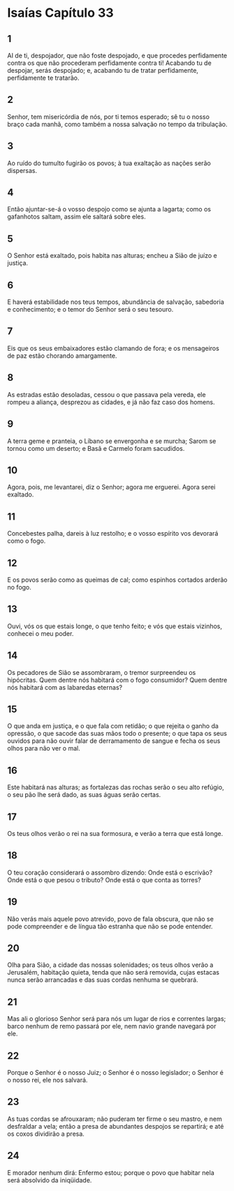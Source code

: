 # Isaías Capítulo 33

## 1
AI de ti, despojador, que não foste despojado, e que procedes perfidamente contra os que não procederam perfidamente contra ti! Acabando tu de despojar, serás despojado; e, acabando tu de tratar perfidamente, perfidamente te tratarão.

## 2
Senhor, tem misericórdia de nós, por ti temos esperado; sê tu o nosso braço cada manhã, como também a nossa salvação no tempo da tribulação.

## 3
Ao ruído do tumulto fugirão os povos; à tua exaltação as nações serão dispersas.

## 4
Então ajuntar-se-á o vosso despojo como se ajunta a lagarta; como os gafanhotos saltam, assim ele saltará sobre eles.

## 5
O Senhor está exaltado, pois habita nas alturas; encheu a Sião de juízo e justiça.

## 6
E haverá estabilidade nos teus tempos, abundância de salvação, sabedoria e conhecimento; e o temor do Senhor será o seu tesouro.

## 7
Eis que os seus embaixadores estão clamando de fora; e os mensageiros de paz estão chorando amargamente.

## 8
As estradas estão desoladas, cessou o que passava pela vereda, ele rompeu a aliança, desprezou as cidades, e já não faz caso dos homens.

## 9
A terra geme e pranteia, o Líbano se envergonha e se murcha; Sarom se tornou como um deserto; e Basã e Carmelo foram sacudidos.

## 10
Agora, pois, me levantarei, diz o Senhor; agora me erguerei. Agora serei exaltado.

## 11
Concebestes palha, dareis à luz restolho; e o vosso espírito vos devorará como o fogo.

## 12
E os povos serão como as queimas de cal; como espinhos cortados arderão no fogo.

## 13
Ouvi, vós os que estais longe, o que tenho feito; e vós que estais vizinhos, conhecei o meu poder.

## 14
Os pecadores de Sião se assombraram, o tremor surpreendeu os hipócritas. Quem dentre nós habitará com o fogo consumidor? Quem dentre nós habitará com as labaredas eternas?

## 15
O que anda em justiça, e o que fala com retidão; o que rejeita o ganho da opressão, o que sacode das suas mãos todo o presente; o que tapa os seus ouvidos para não ouvir falar de derramamento de sangue e fecha os seus olhos para não ver o mal.

## 16
Este habitará nas alturas; as fortalezas das rochas serão o seu alto refúgio, o seu pão lhe será dado, as suas águas serão certas.

## 17
Os teus olhos verão o rei na sua formosura, e verão a terra que está longe.

## 18
O teu coração considerará o assombro dizendo: Onde está o escrivão? Onde está o que pesou o tributo? Onde está o que conta as torres?

## 19
Não verás mais aquele povo atrevido, povo de fala obscura, que não se pode compreender e de língua tão estranha que não se pode entender.

## 20
Olha para Sião, a cidade das nossas solenidades; os teus olhos verão a Jerusalém, habitação quieta, tenda que não será removida, cujas estacas nunca serão arrancadas e das suas cordas nenhuma se quebrará.

## 21
Mas ali o glorioso Senhor será para nós um lugar de rios e correntes largas; barco nenhum de remo passará por ele, nem navio grande navegará por ele.

## 22
Porque o Senhor é o nosso Juiz; o Senhor é o nosso legislador; o Senhor é o nosso rei, ele nos salvará.

## 23
As tuas cordas se afrouxaram; não puderam ter firme o seu mastro, e nem desfraldar a vela; então a presa de abundantes despojos se repartirá; e até os coxos dividirão a presa.

## 24
E morador nenhum dirá: Enfermo estou; porque o povo que habitar nela será absolvido da iniqüidade.

